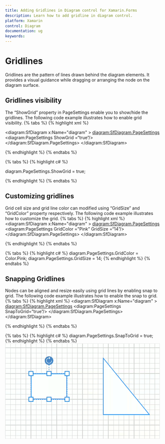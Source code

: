 ```yaml
---
title: Adding Gridlines in Diagram control for Xamarin.Forms
description: Learn how to add gridline in diagram control.
platform: Xamarin
control: Diagram
documentation: ug
keywords: 
---
```

# Gridlines
Gridlines are the pattern of lines drawn behind the diagram elements. It provides a visual guidance while dragging or arranging the node on the diagram surface.

## Gridlines visibility
The “ShowGrid” property in PageSettings enable you to show/hide the gridlines. The following code example illustrates how to enable grid visibility.
{% tabs %}
{% highlight xml %}

<diagram:SfDiagram x:Name="diagram" > 
<diagram:SfDiagram.PageSettings> 
<diagram:PageSettings ShowGrid =“true”/> 
</diagram:SfDiagram.PageSettings> 
</diagram:SfDiagram>

{% endhighlight %}
{% endtabs %}

{% tabs %}
{% highlight c# %}

diagram.PageSettings.ShowGrid = true;

{% endhighlight %}
{% endtabs %}

## Customizing gridlines
Grid cell size and grid line color can modified using “GridSize” and “GridColor” property respectively. The following code example illustrates how to customize the grid.
{% tabs %}
{% highlight xml %}
<diagram:SfDiagram x:Name="diagram" > 
<diagram:SfDiagram.PageSettings> 
<diagram:PageSettings GridColor ="Pink” GridSize =“14”/> 
</diagram:SfDiagram.PageSettings> 
</diagram:SfDiagram>

{% endhighlight %}
{% endtabs %}

{% tabs %}
{% highlight c# %}
diagram.PageSettings.GridColor = Color.Pink;
diagram.PageSettings.GridSize = 14;
{% endhighlight %}
{% endtabs %}

## Snapping Gridlines
Nodes can be aligned and resize easily using grid lines by enabling snap to grid. The following code example illustrates how to enable the snap to grid.
{% tabs %}
{% highlight xml %}
<diagram:SfDiagram x:Name="diagram" > 
<diagram:SfDiagram.PageSettings> 
<diagram:PageSettings SnapToGrid=”true”/> 
</diagram:SfDiagram.PageSettings> 
</diagram:SfDiagram>

{% endhighlight %}
{% endtabs %}

{% tabs %}
{% highlight c# %}
diagram.PageSettings.SnapToGrid = true;
{% endhighlight %}
{% endtabs %}
![](Gridlines_images/Gridlines.gif)

